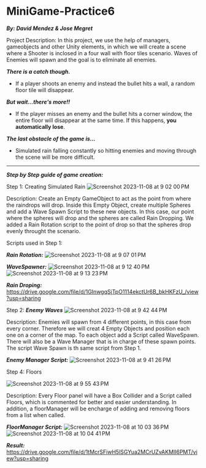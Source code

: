 # MiniGame-Practice6

***By: David Mendez & Jose Megret***

Project Description: In this project, we use the help of managers, gameobjects and other Unity elements, in which we will create a scene where a Shooter is inclosed in a four wall with floor tiles scenario. Waves of Enemies will spawn and the goal is to eliminate all enemies. 

***There is a catch though.***
- If a player shoots an enemy and instead the bullet hits a wall, a random floor tile will disappear.
  
***But wait...there's more!!***
- If the player misses an enemy and the bullet hits a corner window, the entire floor will disappear at the same time. If this happens, **you automatically lose**.
  
***The last obstacle of the game is...***
- Simulated rain falling constantly so hitting enemies and moving through the scene will be more difficult.
____________________________________________________________________________________________________________________________________________________________________________________________

***Step by Step guide of game creation:***

Step 1: Creating Simulated Rain
![Screenshot 2023-11-08 at 9 02 00 PM](https://github.com/MegretMendez/MiniGame-Practice6/assets/142510070/559ffad0-1d9c-42ec-a843-96c7fb6c5610)

Description: Create an Empty GameObject to act as the point from where the raindrops will drop. Inside this Empty Object, create multiple Spheres and add a Wave Spawn Script to these new objects. In this case, our point where the spheres will drop and the spheres are called Rain Dropping. We added a Rain Rotation script to the point of drop so that the spheres drop evenly throught the scenario.

Scripts used in Step 1:

***Rain Rotation:***
![Screenshot 2023-11-08 at 9 07 01 PM](https://github.com/MegretMendez/MiniGame-Practice6/assets/142510070/cc74d8ea-2052-4bfb-b6ce-6c509419f191)

***WaveSpawner:***
![Screenshot 2023-11-08 at 9 12 40 PM](https://github.com/MegretMendez/MiniGame-Practice6/assets/142510070/15bd4c30-7420-4500-a3ff-229e7d709069)
![Screenshot 2023-11-08 at 9 13 23 PM](https://github.com/MegretMendez/MiniGame-Practice6/assets/142510070/a6db218b-4776-4c37-ac44-1f1f94e9d2cf)

***Rain Droping:***
https://drive.google.com/file/d/1GInwgqSjTpO1114ekctUr6B_bkHKFzU_/view?usp=sharing

Step 2: ***Enemy Waves***
![Screenshot 2023-11-08 at 9 42 44 PM](https://github.com/MegretMendez/MiniGame-Practice6/assets/142510070/c577d0e8-d6d6-4082-ba3d-2f8b29f14e7a)

Description: Enemies will spawn from 4 different points, in this case from every corner. Therefore we will creat 4 Empty Objects and position each one on a corner of the map. To each object add a Script called WaveSpawn. There will also be a Wave Manager that is in charge of these spawn points. The script Wave Spawn is th same script from Step 1. 

***Enemy Manager Script:***
![Screenshot 2023-11-08 at 9 41 26 PM](https://github.com/MegretMendez/MiniGame-Practice6/assets/142510070/907bdd9e-149f-4cc3-b810-7a2209fd5e7b)


Step 4: Floors

![Screenshot 2023-11-08 at 9 55 43 PM](https://github.com/MegretMendez/MiniGame-Practice6/assets/142510070/25eba844-608d-49b5-83c2-57c93bb16206)

Description: Every Floor panel will have a Box Collider and a Script called Floors, which is commented for better and easier understanding. In addition, a floorManager will be encharge of adding and removing floors from a list when called.

***FloorManager Script:***
![Screenshot 2023-11-08 at 10 03 36 PM](https://github.com/MegretMendez/MiniGame-Practice6/assets/142510070/179a26af-2fdd-42f5-b034-e3d2b220a721)
![Screenshot 2023-11-08 at 10 04 41 PM](https://github.com/MegretMendez/MiniGame-Practice6/assets/142510070/bafcfd79-fad7-42af-9162-225039f9fbe6)

***Result:***
https://drive.google.com/file/d/1tMcrSFiwH5lSGYua2MCrUZvAKMlI6PMT/view?usp=sharing
